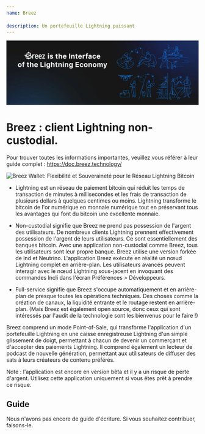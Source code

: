 ```yaml
---
name: Breez

description: Un portefeuille Lightning puissant
---
```


![cover](assets/cover.jpeg)

# Breez : client Lightning non-custodial.

Pour trouver toutes les informations importantes, veuillez vous référer à leur guide complet : https://doc.breez.technology/

![ Breez Wallet: Flexibilité et Souveraineté pour le Réseau Lightning Bitcoin ](https://youtu.be/Z_yiPM2gzk0)

- Lightning est un réseau de paiement bitcoin qui réduit les temps de transaction de minutes à millisecondes et les frais de transaction de plusieurs dollars à quelques centimes ou moins. Lightning transforme le bitcoin de l'or numérique en monnaie numérique tout en préservant tous les avantages qui font du bitcoin une excellente monnaie.

- Non-custodial signifie que Breez ne prend pas possession de l'argent des utilisateurs. De nombreux clients Lightning prennent effectivement possession de l'argent de leurs utilisateurs. Ce sont essentiellement des banques bitcoin. Avec une application non-custodial comme Breez, tous les utilisateurs sont leur propre banque. Breez utilise une version forkée de lnd et Neutrino. L'application Breez exécute en réalité un nœud Lightning complet en arrière-plan. Les utilisateurs avancés peuvent interagir avec le nœud Lightning sous-jacent en invoquant des commandes lncli dans l'écran Préférences > Développeurs.

- Full-service signifie que Breez s'occupe automatiquement et en arrière-plan de presque toutes les opérations techniques. Des choses comme la création de canaux, la liquidité entrante et le routage restent en arrière-plan. (Mais Breez est également open source, donc ceux qui sont intéressés par l'audit de la technologie sont les bienvenus pour le faire !)

Breez comprend un mode Point-of-Sale, qui transforme l'application d'un portefeuille Lightning en une caisse enregistreuse Lightning d'un simple glissement de doigt, permettant à chacun de devenir un commerçant et d'accepter des paiements Lightning. Il comprend également un lecteur de podcast de nouvelle génération, permettant aux utilisateurs de diffuser des sats à leurs créateurs de contenu préférés.

Note : l'application est encore en version bêta et il y a un risque de perte d'argent. Utilisez cette application uniquement si vous êtes prêt à prendre ce risque.

## Guide

Nous n'avons pas encore de guide d'écriture. Si vous souhaitez contribuer, faisons-le.
